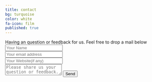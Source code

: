 ```yaml
---
title: contact
bg: turquoise
color: white
fa-icon: film
published: true
---
```



<div id="divform">
  Having an question or feedback for us. Feel free to drop a mail below
<!--
  <form id="form" class="topBefore" action="https://formspree.io/pady92@gmail.com" method="POST">
            <input id="name" type="text" placeholder="Your Name" name="sendername">
            <input id="email" type="text" placeholder="Your email address" name="email">
            <input id="website" type="text" placeholder="Your Website(if any)" name="website">
            <textarea id="message" type="text" placeholder="Please share us your question or feedback." name="message"></textarea>
            <input id="submit" type="submit" value="Send">
  </form>
-->  

  <form id="form" class="topBefore" action="https://formspree.io/pady92@gmail.com" method="POST">
            <div class="input-group form-username">
                <input id="name" type="text" placeholder="Your Name" name="sendername">
              	<i class="fa fa-user" aria-hidden="true"></i>
            </div>
			<div class="input-group form-email">
                <i class="fa fa-envelope-o" aria-hidden="true"></i>
                <input id="email" type="text" placeholder="Your email address" name="email" >
            </div>
			<div class="input-group form-website">
                <input id="website" type="text" placeholder="Your Website(if any)" name="website">
               <i class="fa fa-globe" aria-hidden="true"></i>
            </div>
            <textarea id="message" type="text" placeholder="Please share us your question or feedback." name="message"></textarea>
            <input id="submit" type="submit" value="Send">
  </form>

</div>


<link rel="stylesheet" href="form.css">

